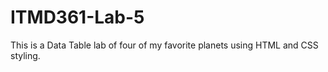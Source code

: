 # ITMD361-Lab-5

This is a Data Table lab of four of my favorite planets using HTML and CSS styling.
